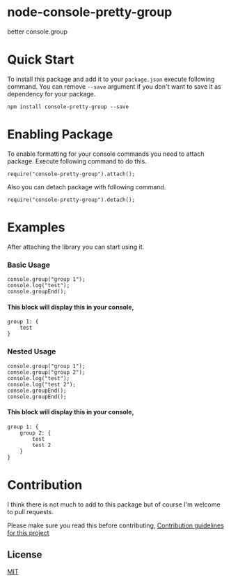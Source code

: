 # node-console-pretty-group
better console.group

# Quick Start
To install this package and add it to your `package.json` execute following command.
You can remove `--save` argument if you don't want to save it as dependency for your package.
```
npm install console-pretty-group --save
```

# Enabling Package
To enable formatting for your console commands you need to attach package.
Execute following command to do this.
```
require("console-pretty-group").attach();
```

Also you can detach package with following command.
```
require("console-pretty-group").detach();
```

# Examples
After attaching the library you can start using it.

### Basic Usage
```
console.group("group 1");
console.log("test");
console.groupEnd();
```

#### This block will display this in your console,
```
group 1: {
	test
}
```

### Nested Usage
```
console.group("group 1");
console.group("group 2");
console.log("test");
console.log("test 2");
console.groupEnd();
console.groupEnd();
```

#### This block will display this in your console,
```
group 1: {
	group 2: {
		test
		test 2
	}
}
```

# Contribution
I think there is not much to add to this package but of course I'm welcome to pull requests.

Please make sure you read this before contributing,
[Contribution guidelines for this project](CONTRIBUTING.md)

## License
[MIT](LICENSE)
